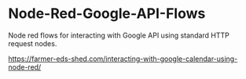 # Node-Red-Google-API-Flows

Node red flows for interacting with Google API using standard HTTP request nodes. 

https://farmer-eds-shed.com/interacting-with-google-calendar-using-node-red/
